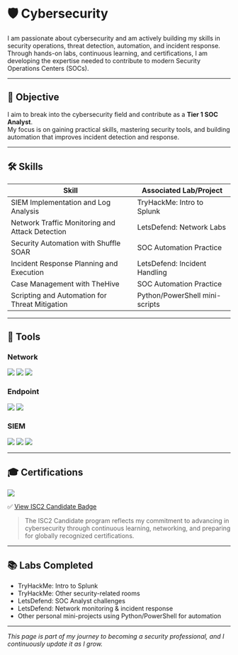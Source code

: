 # 🛡️ Cybersecurity

I am passionate about cybersecurity and am actively building my skills in security operations, threat detection, automation, and incident response.  
Through hands-on labs, continuous learning, and certifications, I am developing the expertise needed to contribute to modern Security Operations Centers (SOCs).

---

## 🌟 Objective  

I aim to break into the cybersecurity field and contribute as a **Tier 1 SOC Analyst**.  
My focus is on gaining practical skills, mastering security tools, and building automation that improves incident detection and response.

---

## 🛠️ Skills  

| Skill                                         | Associated Lab/Project           |
|-----------------------------------------------|----------------------------------|
| SIEM Implementation and Log Analysis          | TryHackMe: Intro to Splunk       |
| Network Traffic Monitoring and Attack Detection| LetsDefend: Network Labs         |
| Security Automation with Shuffle SOAR         | SOC Automation Practice          |
| Incident Response Planning and Execution      | LetsDefend: Incident Handling    |
| Case Management with TheHive                  | SOC Automation Practice          |
| Scripting and Automation for Threat Mitigation| Python/PowerShell mini-scripts   |

---

## 🔧 Tools  

### Network  
<div>
  <img src="https://img.shields.io/badge/-Wireshark-1679A7?&style=for-the-badge&logo=Wireshark&logoColor=white" />
  <img src="https://img.shields.io/badge/-Suricata-EF3B2D?&style=for-the-badge&logo=Suricata&logoColor=white" />
  <img src="https://img.shields.io/badge/-Zeek-777BB4?&style=for-the-badge&logo=Zeek&logoColor=white" />
</div>

### Endpoint  
<div>
  <img src="https://img.shields.io/badge/-Microsoft_Defender_for_Endpoint-00A4EF?&style=for-the-badge&logo=Microsoft&logoColor=white" />
  <img src="https://img.shields.io/badge/-Velociraptor-4B275F?&style=for-the-badge&logo=Velociraptor&logoColor=white" />
</div>

### SIEM  
<div>
  <img src="https://img.shields.io/badge/-Microsoft_Sentinel-0078D4?&style=for-the-badge&logo=Microsoft&logoColor=white" />
  <img src="https://img.shields.io/badge/-Splunk-000000?&style=for-the-badge&logo=Splunk&logoColor=white" />
  <img src="https://img.shields.io/badge/-Elastic-005571?&style=for-the-badge&logo=Elastic&logoColor=white" />
</div>

---

## 🎓 Certifications  

<div>
  <a href="https://www.credly.com/earner/earned/badge/1eaa5a7f-f75e-40c8-bfa0-2a4e90254450">
    <img src="https://img.shields.io/badge/-ISC2_Candidate-00ADEF?&style=for-the-badge&logo=ISC2&logoColor=white" />
  </a>
</div>

✅ [View ISC2 Candidate Badge](https://www.credly.com/earner/earned/badge/1eaa5a7f-f75e-40c8-bfa0-2a4e90254450)

> The ISC2 Candidate program reflects my commitment to advancing in cybersecurity through continuous learning, networking, and preparing for globally recognized certifications.

---

## 📚 Labs Completed  

- TryHackMe: Intro to Splunk  
- TryHackMe: Other security-related rooms  
- LetsDefend: SOC Analyst challenges  
- LetsDefend: Network monitoring & incident response  
- Other personal mini-projects using Python/PowerShell for automation

---

_This page is part of my journey to becoming a security professional, and I continuously update it as I grow._
